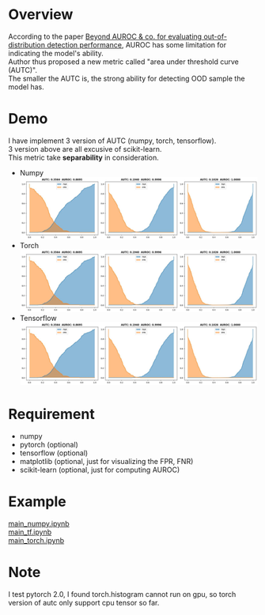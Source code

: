 # Overview
According to the paper [Beyond AUROC & co. for evaluating
out-of-distribution detection performance](https://arxiv.org/abs/2306.14658), AUROC has some limitation for indicating the model's ability.   
Author thus proposed a new metric called "area under threshold curve (AUTC)".  
The smaller the AUTC is, the strong ability for detecting OOD sample the model has.

# Demo
I have implement 3 version of AUTC (numpy, torch, tensorflow).  
3 version above are all excusive of scikit-learn.  
This metric take __separability__ in consideration.
- Numpy
![](assets/np.jpg)
- Torch
![](assets/pt.jpg)
- Tensorflow
![](assets/tf.jpg)

# Requirement
- numpy
- pytorch (optional)
- tensorflow (optional)
- matplotlib (optional, just for visualizing the FPR, FNR)
- scikit-learn (optional, just for computing AUROC)
  
# Example
[main_numpy.ipynb](main_numpy.ipynb)  
[main_tf.ipynb](main_tf.ipynb)  
[main_torch.ipynb](main_torch.ipynb)  

# Note
I test pytorch 2.0, I found torch.histogram cannot run on gpu, so torch version of autc only support cpu tensor so far.
